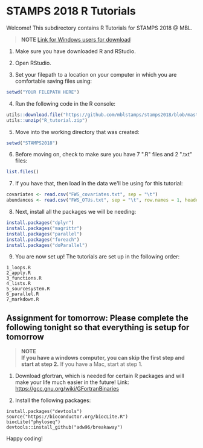 # STAMPS 2018 R Tutorials 

Welcome! This subdirectory contains R Tutorials for STAMPS 2018 @ MBL. 

> **NOTE**
[Link for Windows users for download](https://github.com/adw96/stamps2018/tree/master/r)

1. Make sure you have downloaded R and RStudio.

2. Open RStudio.

2. Set your filepath to a location on your computer in which you are comfortable saving files using:
``` r
setwd("YOUR FILEPATH HERE")
```

4. Run the following code in the R console: 
``` r
utils::download.file("https://github.com/mblstamps/stamps2018/blob/master/R_tutorial/R_tutorial.zip?raw=true", "R_tutorial.zip")
utils::unzip("R_tutorial.zip")
```

5. Move into the working directory that was created:
``` r
setwd("STAMPS2018")
```

6. Before moving on, check to make sure you have 7 ".R" files and 2 ".txt" files:
``` r
list.files()
```

7. If you have that, then load in the data we'll be using for this tutorial:
``` r
covariates <- read.csv("FWS_covariates.txt", sep = "\t")
abundances <- read.csv("FWS_OTUs.txt", sep = "\t", row.names = 1, header = T)
```

8. Next, install all the packages we will be needing:
``` r 
install.packages("dplyr")
install.packages("magrittr")
install.packages("parallel")
install.packages("foreach")
install.packages("doParallel")

```

9. You are now set up! The tutorials are set up in the following order:
``` 
1_loops.R
2_apply.R
3_functions.R
4_lists.R
5_sourcesystem.R
6_parallel.R
7_markdown.R 
```

## Assignment for tomorrow: Please complete the following tonight so that everything is setup for tomorrow

> **NOTE**  
**If you have a windows computer, you can skip the first step and start at step 2.** If you have a Mac, start at step 1. 

1. Download gfortran, which is needed for certain R packages and will make your life much easier in the future! Link: https://gcc.gnu.org/wiki/GFortranBinaries


2. Install the following packages:
```
install.packages("devtools")
source("https://bioconductor.org/biocLite.R")
biocLite("phyloseq")
devtools::install_github("adw96/breakaway")
```


Happy coding!
